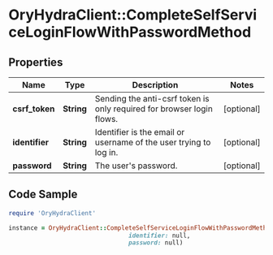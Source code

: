 # OryHydraClient::CompleteSelfServiceLoginFlowWithPasswordMethod

## Properties

Name | Type | Description | Notes
------------ | ------------- | ------------- | -------------
**csrf_token** | **String** | Sending the anti-csrf token is only required for browser login flows. | [optional] 
**identifier** | **String** | Identifier is the email or username of the user trying to log in. | [optional] 
**password** | **String** | The user&#39;s password. | [optional] 

## Code Sample

```ruby
require 'OryHydraClient'

instance = OryHydraClient::CompleteSelfServiceLoginFlowWithPasswordMethod.new(csrf_token: null,
                                 identifier: null,
                                 password: null)
```


